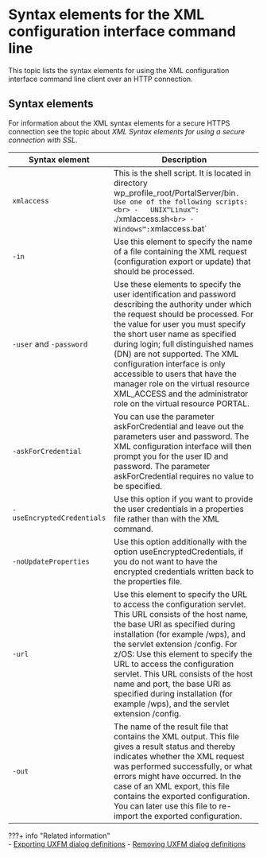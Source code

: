 # Syntax elements for the XML configuration interface command line

This topic lists the syntax elements for using the XML configuration interface command line client over an HTTP connection.

## Syntax elements

For information about the XML syntax elements for a secure HTTPS connection see the topic about *XML Syntax elements for using a secure connection with SSL*.

|Syntax element|Description|
|--------------|-----------|
|`xmlaccess`|This is the shell script. It is located in directory wp_profile_root/PortalServer/bin`. Use one of the following scripts: <br> -   UNIX™Linux™: `./xmlaccess.sh` <br> -   Windows™: `xmlaccess.bat`|
|`-in`|Use this element to specify the name of a file containing the XML request (configuration export or update) that should be processed.|
|`-user` and `-password`|Use these elements to specify the user identification and password describing the authority under which the request should be processed. For the value for user you must specify the short user name as specified during login; full distinguished names (DN) are not supported. The XML configuration interface is only accessible to users that have the manager role on the virtual resource XML_ACCESS and the administrator role on the virtual resource PORTAL.|
|`-askForCredential`|You can use the parameter askForCredential and leave out the parameters user and password. The XML configuration interface will then prompt you for the user ID and password. The parameter askForCredential requires no value to be specified.|
|`-useEncryptedCredentials`|Use this option if you want to provide the user credentials in a properties file rather than with the XML command.|
|`-noUpdateProperties`|Use this option additionally with the option useEncryptedCredentials, if you do not want to have the encrypted credentials written back to the properties file.|
|`-url`|Use this element to specify the URL to access the configuration servlet. This URL consists of the host name, the base URI as specified during installation (for example /wps), and the servlet extension /config. For z/OS: Use this element to specify the URL to access the configuration servlet. This URL consists of the host name and port, the base URI as specified during installation (for example /wps), and the servlet extension /config.|
|`-out`|The name of the result file that contains the XML output. This file gives a result status and thereby indicates whether the XML request was performed successfully, or what errors might have occurred. In the case of an XML export, this file contains the exported configuration. You can later use this file to re-import the exported configuration.|


???+ info "Related information"  
    -   [Exporting UXFM dialog definitions](../../../../../../../../deployment/manage/migrate/preparing_source_env/prepare_ux_screenflow_mgr/mig_pre_uxfm_exportdialog.md)
    -   [Removing UXFM dialog definitions](../../../../../../../../deployment/manage/migrate/preparing_source_env/prepare_ux_screenflow_mgr/mig_pre_uxfm_remove.md)

